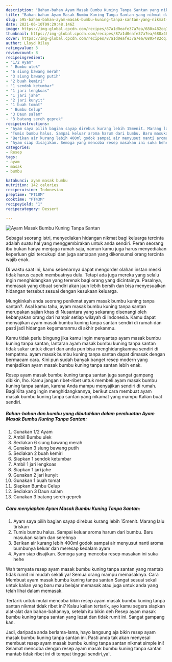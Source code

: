 ```yaml
---
description: "Bahan-bahan Ayam Masak Bumbu Kuning Tanpa Santan yang nikmat dan Mudah Dibuat"
title: "Bahan-bahan Ayam Masak Bumbu Kuning Tanpa Santan yang nikmat dan Mudah Dibuat"
slug: 595-bahan-bahan-ayam-masak-bumbu-kuning-tanpa-santan-yang-nikmat-dan-mudah-dibuat
date: 2021-06-10T09:29:48.146Z
image: https://img-global.cpcdn.com/recipes/87a1d0eafe37a7ea/680x482cq70/ayam-masak-bumbu-kuning-tanpa-santan-foto-resep-utama.jpg
thumbnail: https://img-global.cpcdn.com/recipes/87a1d0eafe37a7ea/680x482cq70/ayam-masak-bumbu-kuning-tanpa-santan-foto-resep-utama.jpg
cover: https://img-global.cpcdn.com/recipes/87a1d0eafe37a7ea/680x482cq70/ayam-masak-bumbu-kuning-tanpa-santan-foto-resep-utama.jpg
author: Lloyd Riley
ratingvalue: 3
reviewcount: 8
recipeingredient:
- "1/2 Ayam"
- " Bumbu ulek"
- "6 siung bawang merah"
- "3 siung bawang putih"
- "2 buah kemiri"
- "1 sendok ketumbar"
- "1 jari lengkoas"
- "1 jari jahe"
- "2 jari kunyit"
- "1 buah tomat"
- " Bumbu Celup"
- "3 Daun salam"
- "3 batang sereh geprek"
recipeinstructions:
- "Ayam saya pilih bagian sayap direbus kurang lebih 15menit. Marang lalu tiriskan"
- "Tumis bumbu halus. Sampai keluar aroma harum dari bumbu. Baru masukan salam dan serehnya"
- "Berikan air kurang lebih 400ml godok sampai air menyusut nanti aroma bumbunya keluar dan meresap kedalam ayam"
- "Ayam siap disajikan. Semoga yang mencoba resep masakan ini suka hehe"
categories:
- Resep
tags:
- ayam
- masak
- bumbu

katakunci: ayam masak bumbu 
nutrition: 142 calories
recipecuisine: Indonesian
preptime: "PT10M"
cooktime: "PT43M"
recipeyield: "1"
recipecategory: Dessert

---
```



![Ayam Masak Bumbu Kuning Tanpa Santan](https://img-global.cpcdn.com/recipes/87a1d0eafe37a7ea/680x482cq70/ayam-masak-bumbu-kuning-tanpa-santan-foto-resep-utama.jpg)

Sebagai seorang istri, menyediakan hidangan nikmat bagi keluarga tercinta adalah suatu hal yang menggembirakan untuk anda sendiri. Peran seorang ibu bukan hanya menjaga rumah saja, namun kamu juga harus menyediakan keperluan gizi tercukupi dan juga santapan yang dikonsumsi orang tercinta wajib enak.

Di waktu  saat ini, kamu sebenarnya dapat mengorder olahan instan meski tidak harus capek membuatnya dulu. Tetapi ada juga mereka yang selalu ingin menghidangkan yang terenak bagi orang yang dicintainya. Pasalnya, memasak yang dibuat sendiri akan jauh lebih bersih dan bisa menyesuaikan hidangan tersebut sesuai dengan kesukaan keluarga. 



Mungkinkah anda seorang penikmat ayam masak bumbu kuning tanpa santan?. Asal kamu tahu, ayam masak bumbu kuning tanpa santan merupakan sajian khas di Nusantara yang sekarang disenangi oleh kebanyakan orang dari hampir setiap wilayah di Indonesia. Kamu dapat menyajikan ayam masak bumbu kuning tanpa santan sendiri di rumah dan pasti jadi hidangan kegemaranmu di akhir pekanmu.

Kamu tidak perlu bingung jika kamu ingin menyantap ayam masak bumbu kuning tanpa santan, lantaran ayam masak bumbu kuning tanpa santan tidak sukar untuk dicari dan anda pun bisa menghidangkannya sendiri di tempatmu. ayam masak bumbu kuning tanpa santan dapat dimasak dengan bermacam cara. Kini pun sudah banyak banget resep modern yang menjadikan ayam masak bumbu kuning tanpa santan lebih enak.

Resep ayam masak bumbu kuning tanpa santan juga sangat gampang dibikin, lho. Kamu jangan ribet-ribet untuk membeli ayam masak bumbu kuning tanpa santan, karena Anda mampu menyajikan sendiri di rumah. Bagi Kita yang ingin menghidangkannya, berikut cara membuat ayam masak bumbu kuning tanpa santan yang nikamat yang mampu Kalian buat sendiri.

<!--inarticleads1-->

##### Bahan-bahan dan bumbu yang dibutuhkan dalam pembuatan Ayam Masak Bumbu Kuning Tanpa Santan:

1. Gunakan 1/2 Ayam
1. Ambil  Bumbu ulek
1. Sediakan 6 siung bawang merah
1. Gunakan 3 siung bawang putih
1. Sediakan 2 buah kemiri
1. Siapkan 1 sendok ketumbar
1. Ambil 1 jari lengkoas
1. Siapkan 1 jari jahe
1. Gunakan 2 jari kunyit
1. Gunakan 1 buah tomat
1. Siapkan  Bumbu Celup
1. Sediakan 3 Daun salam
1. Gunakan 3 batang sereh geprek




<!--inarticleads2-->

##### Cara menyiapkan Ayam Masak Bumbu Kuning Tanpa Santan:

1. Ayam saya pilih bagian sayap direbus kurang lebih 15menit. Marang lalu tiriskan
1. Tumis bumbu halus. Sampai keluar aroma harum dari bumbu. Baru masukan salam dan serehnya
1. Berikan air kurang lebih 400ml godok sampai air menyusut nanti aroma bumbunya keluar dan meresap kedalam ayam
1. Ayam siap disajikan. Semoga yang mencoba resep masakan ini suka hehe




Wah ternyata resep ayam masak bumbu kuning tanpa santan yang mantab tidak rumit ini mudah sekali ya! Semua orang mampu memasaknya. Cara Membuat ayam masak bumbu kuning tanpa santan Sangat sesuai sekali untuk kalian yang baru mau belajar memasak atau juga untuk anda yang telah lihai dalam memasak.

Tertarik untuk mulai mencoba bikin resep ayam masak bumbu kuning tanpa santan nikmat tidak ribet ini? Kalau kalian tertarik, ayo kamu segera siapkan alat-alat dan bahan-bahannya, setelah itu bikin deh Resep ayam masak bumbu kuning tanpa santan yang lezat dan tidak rumit ini. Sangat gampang kan. 

Jadi, daripada anda berlama-lama, hayo langsung aja bikin resep ayam masak bumbu kuning tanpa santan ini. Pasti anda tak akan menyesal membuat resep ayam masak bumbu kuning tanpa santan nikmat simple ini! Selamat mencoba dengan resep ayam masak bumbu kuning tanpa santan mantab tidak ribet ini di tempat tinggal sendiri,ya!.

